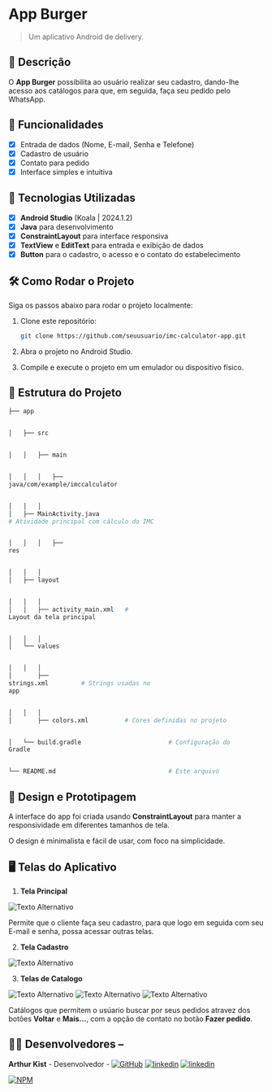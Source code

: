 # **App Burger**

> Um aplicativo Android de delivery.

## 📱 Descrição

O **App Burger** possibilita ao usuário realizar seu cadastro, dando-lhe acesso aos catálogos para que, em seguida, faça seu pedido pelo WhatsApp.

## 🔧 Funcionalidades

- [x] Entrada de dados (Nome, E-mail, Senha e Telefone)
- [x] Cadastro de usuário
- [x] Contato para pedido
- [x] Interface simples e intuitiva

## 🚀 Tecnologias Utilizadas

- [x] **Android Studio** (Koala | 2024.1.2)
- [x] **Java** para desenvolvimento
- [x] **ConstraintLayout** para interface responsiva
- [x] **TextView** e **EditText** para entrada e exibição de dados
- [x] **Button**   para o cadastro, o acesso e o contato do estabelecimento

## 🛠️ Como Rodar o Projeto

Siga os passos abaixo para rodar o projeto localmente:

1. Clone este repositório:

    ```bash
    git clone https://github.com/seuusuario/imc-calculator-app.git

    ```

2. Abra o projeto no Android Studio.
3. Compile e execute o projeto em um emulador ou dispositivo físico.

## 📂 Estrutura do Projeto

```bash
├── app


│   ├── src


│   │   ├── main


│   │   │   ├──
java/com/example/imccalculator


│   │   │  
│   ├── MainActivity.java      
# Atividade principal com cálculo do IMC


│   │   │   ├──
res


│   │   │  
│   ├── layout


│   │   │  
│   │   ├── activity_main.xml   #
Layout da tela principal


│   │   │  
│   └── values


│   │   │  
│       ├──
strings.xml         # Strings usadas no
app


│   │   │  
│       ├── colors.xml          # Cores definidas no projeto


│   └── build.gradle                        # Configuração do
Gradle


└── README.md                               # Este arquivo
```
## 🎨 Design e Prototipagem
 
A interface do app foi criada usando **ConstraintLayout** para manter a responsividade em diferentes tamanhos de tela.
 
O design é minimalista e fácil de usar, com foco na simplicidade.
 
 ## 🖥️ Telas do Aplicativo

1. **Tela Principal**
   
![Texto Alternativo](https://github.com/Kist19/AppBurgerAvaliativo/blob/master/principal.png?raw=true)

Permite que o cliente faça seu cadastro, para que logo em seguida com seu E-mail e senha, possa acessar outras telas.


2. **Tela Cadastro**

![Texto Alternativo](https://github.com/Kist19/AppBurgerAvaliativo/blob/master/cadastro.png?raw=true)




3. **Telas de Catalogo**

![Texto Alternativo](https://github.com/Kist19/AppBurgerAvaliativo/blob/master/catalogoa.png?raw=true) ![Texto Alternativo](https://github.com/Kist19/AppBurgerAvaliativo/blob/master/catalogob.png?raw=true) ![Texto Alternativo](https://github.com/Kist19/AppBurgerAvaliativo/blob/master/catalogoc.png?raw=true)

Catálogos que permitem o usúario buscar por seus pedidos atravez dos botões **Voltar** e **Mais...**, com a opção de contato no botão **Fazer pedido**.

## 👨‍💻 Desenvolvedores –

**Arthur Kist** - Desenvolvedor - [![GitHub](https://img.shields.io/badge/GitHub-100000?style=for-the-badge&logo=github&logoColor=white)](https://github.com/Kist19) [![linkedin](https://img.shields.io/badge/LinkedIn-0077B5?style=for-the-badge&logo=linkedin&logoColor=white)](https://www.linkedin.com/in/arthur-kist-34b176254/) [![linkedin](https://img.shields.io/badge/Instagram-E4405F?style=for-the-badge&logo=instagram&logoColor=white)](https://www.instagram.com/kist_19_/)
 
[![NPM](https://img.shields.io/npm/1/react)](https://github.com/Kist19/AppBurgerAvaliativo/blob/master/LICENSE)
